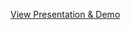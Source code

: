
<a href="https://docs.google.com/presentation/d/1Q05rF0wqkeQ3AK652oJ7MWnugmXN8QKXmLyttRBGQEA/edit?usp=sharing"> View Presentation & Demo</a>
